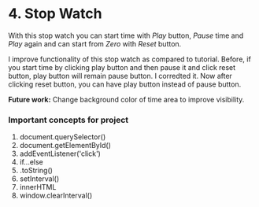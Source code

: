 # 4. Stop Watch

With this stop watch you can start time with *Play* button, *Pause* time and *Play* again and can start from *Zero* with *Reset* button.

I improve functionality of this stop watch as compared to tutorial. Before, if you start time by clicking play button and then pause it and click reset button, play button will remain pause button. I corredted it. Now after clicking reset button, you can have play button instead of pause button.

**Future work:** Change background color of time area to improve visibility.

### Important concepts for project 
1. document.querySelector()
2. document.getElementById()
3. addEventListener('click')
4. if...else
5. .toString()
6. setInterval()
7. innerHTML
8. window.clearInterval()
